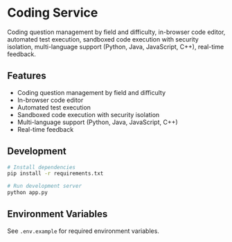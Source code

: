 # Coding Service

Coding question management by field and difficulty, in-browser code editor, automated test execution, sandboxed code execution with security isolation, multi-language support (Python, Java, JavaScript, C++), real-time feedback.

## Features
- Coding question management by field and difficulty
- In-browser code editor
- Automated test execution
- Sandboxed code execution with security isolation
- Multi-language support (Python, Java, JavaScript, C++)
- Real-time feedback

## Development
```bash
# Install dependencies
pip install -r requirements.txt

# Run development server
python app.py
```

## Environment Variables
See `.env.example` for required environment variables.
